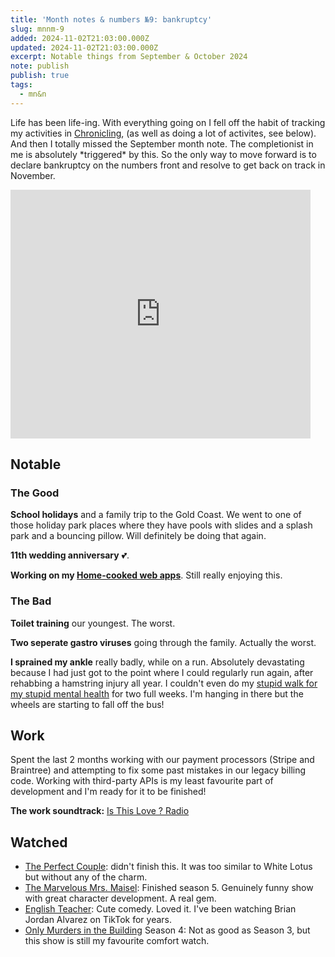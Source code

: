 ```yaml
---
title: 'Month notes & numbers №9: bankruptcy'
slug: mnnm-9
added: 2024-11-02T21:03:00.000Z
updated: 2024-11-02T21:03:00.000Z
excerpt: Notable things from September & October 2024
note: publish
publish: true
tags:
  - mn&n
---
```


Life has been life-ing. With everything going on I fell off the habit of tracking my activities in [Chronicling](/chronicling/), (as well as doing a lot of activites, see below). And then I totally missed the September month note. The completionist in me is absolutely \*triggered\* by this. So the only way to move forward is to declare bankruptcy on the numbers front and resolve to get back on track in November. 

<iframe src="https://giphy.com/embed/8nM6YNtvjuezzD7DNh" width="480" height="398" style="" frameBorder="0" class="giphy-embed" allowFullScreen></iframe>

## Notable

### The Good

**School holidays** and a family trip to the Gold Coast. We went to one of those holiday park places where they have pools with slides and a splash park and a bouncing pillow. Will definitely be doing that again.

**11th wedding anniversary** 💕.

**Working on my [Home-cooked web apps](/home-cooked-web-apps/)**. Still really enjoying this.

### The Bad

**Toilet training** our youngest. The worst.

**Two seperate gastro viruses** going through the family. Actually the worst. 

**I sprained my ankle** really badly, while on a run. Absolutely devastating because I had just got to the point where I could regularly run again, after rehabbing a hamstring injury all year. I couldn't even do my [stupid walk for my stupid mental health](https://www.tiktok.com/@grandadjoe1933/video/7214155219821808901?lang=en) for two full weeks. I'm hanging in there but the wheels are starting to fall off the bus! 

## Work

Spent the last 2 months working with our payment processors (Stripe and Braintree) and attempting to fix some past mistakes in our legacy billing code. Working with third-party APIs is my least favourite part of development and I'm ready for it to be finished!

**The work soundtrack:** [Is This Love ? Radio](https://open.spotify.com/playlist/37i9dQZF1E8Oe9ZsVJHdN4?si=2b4b38afcfbf46ea)

## Watched

- [The Perfect Couple](https://www.imdb.com/title/tt11514868/): didn't finish this. It was too similar to White Lotus but without any of the charm.
- [The Marvelous Mrs. Maisel](https://www.imdb.com/title/tt5788792/): Finished season 5. Genuinely funny show with great character development. A real gem.
- [English Teacher](https://www.imdb.com/title/tt20782190/): Cute comedy. Loved it. I've been watching Brian Jordan Alvarez on TikTok for years. 
- [Only Murders in the Building](https://www.imdb.com/title/tt11691774/) Season 4: Not as good as Season 3, but this show is still my favourite comfort watch.
